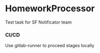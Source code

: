 # HomeworkProcessor
Test task for SF Notificator team

### CI/CD
Use gitlab-runner to proceed stages locally

